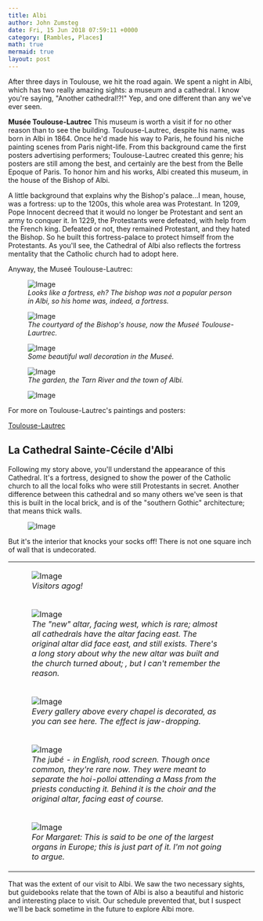 ```yaml
---
title: Albi
author: John Zumsteg
date: Fri, 15 Jun 2018 07:59:11 +0000
category: [Rambles, Places]
math: true
mermaid: true
layout: post
---
```

After three days in Toulouse, we hit the road again. We spent a night in Albi, which has two really amazing sights: a museum and a cathedral. I know you're saying, "Another cathedral!?!" Yep, and one different than any we've ever seen.

<strong>Musée Toulouse-Lautrec</strong>
This museum is worth a visit if for no other reason than to see the building. Toulouse-Lautrec, despite his name, was born in Albi in 1864. Once he'd made his way to Paris, he found his niche painting scenes from Paris night-life. From this background came the first posters advertising performers; Toulouse-Lautrec created this genre; his posters are still among the best, and certainly are the best from the Belle Epoque of Paris. To honor him and his works, Albi created this museum, in the house of the Bishop of Albi.

A little background that explains why the Bishop's palace...I mean, house, was a fortress: up to the 1200s, this whole area was Protestant. In 1209, Pope Innocent decreed that it would no longer be Protestant and sent an army to conquer it. In 1229, the Protestants were defeated, with help from the French king. Defeated or not, they remained Protestant, and they hated the Bishop. So he built this fortress-palace to protect himself from the Protestants. As you'll see, the Cathedral of Albi also reflects the fortress mentality that the Catholic church had to adopt here.

Anyway, the Museé Toulouse-Lautrec:

<figure class = "portrait">
	<img src="{{"/assets/images/2018/06/DSC06815.jpg" | prepend: site.baseurl  }}" alt="Image" />
	<figcaption><em>Looks like a fortress, eh? The bishop was not a popular person in Albi, so his home was, indeed, a fortress.</em></figcaption>
</figure>


<figure class = "portrait">
	<img src="{{"/assets/images/2018/06/DSC06821-e1528989968321.jpg" | prepend: site.baseurl  }}" alt="Image" />
	<figcaption><em>The courtyard of the Bishop's house, now the Museé Toulouse-Laurtrec.</em></figcaption>
</figure>



<figure class = "landscape">
	<img src="{{"/assets/images/2018/06/DSC06819-e1528990427186.jpg" | prepend: site.baseurl  }}" alt="Image" />
	<figcaption><em>Some beautiful wall decoration in the Museé.</em></figcaption>
</figure>


<figure class = "landscape">
	<img src="{{"/assets/images/2018/06/DSC06822.jpg" | prepend: site.baseurl  }}" alt="Image" />
	<figcaption><em>The garden, the Tarn River and the town of Albi.</em></figcaption>
</figure>

<td colspan="2"><figure class = "landscape">
	<img src="{{"/assets/images/2018/06/DSC06824.jpg" | prepend: site.baseurl  }}" alt="Image" />
	<figcaption></figcaption>
</figure>


For more on Toulouse-Lautrec's paintings and posters:  

[Toulouse-Lautrec](https://www.google.fr/search?rlz=1C5CHFA_enUS750US750&amp;q=toulouse+lautrec+oeuvres)

<h2>La Cathedral Sainte-Cécile d'Albi</h2>
Following my story above, you'll understand the appearance of this Cathedral. It's a fortress, designed to show the power of the Catholic church to all the local folks who were still Protestants in secret. Another difference between this cathedral and so many others we've seen is that this is built in the local brick, and is of the "southern Gothic" architecture; that means thick walls.
<figure class = "landscape">
	<img src="{{"/assets/images/2018/06/Albi_-_Cathédrale_Sainte-Cécile_-_Vue_générale-1.jpg" | prepend: site.baseurl  }}" alt="Image" />
	<figcaption></figcaption>
</figure>


But it's the interior that knocks your socks off! There is not one square inch of wall that is undecorated.
<table>
<tbody>
<tr>
<td colspan="2">

<figure class = "landscape">
	<img src="{{"/assets/images/2018/06/DSC06830-e1528993024837.jpg" | prepend: site.baseurl  }}" alt="Image" />
	<figcaption><em>Visitors agog!</em></figcaption>
</figure>

</td>
<td></td>
</tr>
<tr>
<td>

<figure class = "portrait">
	<img src="{{"/assets/images/2018/06/DSC06829.jpg" | prepend: site.baseurl  }}" alt="Image" />
	<figcaption><em>The "new" altar, facing west, which is rare; almost all cathedrals have the altar facing east. The original altar did face east, and still exists. There's a long story about why the new altar was built and the church turned about; , but I can't remember the reason.</em></figcaption>
</figure>

</td>
</tr>
<tr>
<td>

<figure class = "portrait">
	<img src="{{"/assets/images/2018/06/DSC06847-e1528993590877.jpg" | prepend: site.baseurl  }}" alt="Image" />
	<figcaption><em>Every gallery above every chapel is decorated, as you can see here. The effect is jaw-dropping.</em></figcaption>
</figure>

</td>
</tr>
<tr>
<td>

<figure class = "landscape">
	<img src="{{"/assets/images/2018/06/DSC06841.jpg" | prepend: site.baseurl  }}" alt="Image" />
	<figcaption><em>The jubé - in English, rood screen. Though once common, they're rare now. They were meant to separate the hoi-polloi attending a Mass from the priests conducting it. Behind it is the choir and the original altar, facing east of course.</em></figcaption>
</figure>

</td>
</tr>
<tr>
<td>

<figure class = "landscape">
	<img src="{{"/assets/images/2018/06/DSC06838.jpg" | prepend: site.baseurl  }}" alt="Image" />
	<figcaption><em>For Margaret: This is said to be one of the largest organs in Europe; this is just part of it. I'm not going to argue.</em></figcaption>
</figure>

</td>
</tr>
</tbody>
</table>
That was the extent of our visit to Albi. We saw the two necessary sights, but guidebooks relate that the town of Albi is also a beautiful and historic and interesting place to visit. Our schedule prevented that, but I suspect we'll be back sometime in the future to explore Albi more.
